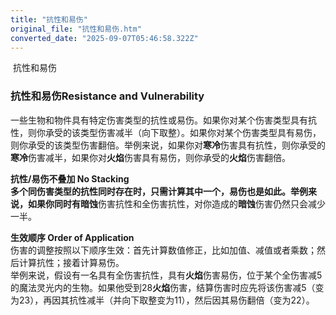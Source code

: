 ```yaml
---
title: "抗性和易伤"
original_file: "抗性和易伤.htm"
converted_date: "2025-09-07T05:46:58.322Z"
---
```


﻿ 抗性和易伤  

### 抗性和易伤Resistance and Vulnerability

一些生物和物件具有特定伤害类型的抗性或易伤。如果你对某个伤害类型具有抗性，则你承受的该类型伤害减半（向下取整）。如果你对某个伤害类型具有易伤，则你承受的该类型伤害翻倍。举例来说，如果你对**寒冷**伤害具有抗性，则你承受的**寒冷**伤害减半，如果你对**火焰**伤害具有易伤，则你承受的**火焰**伤害翻倍。

**抗性/易伤不叠加 No Stacking  
**多个同伤害类型的抗性同时存在时，只需计算其中一个，易伤也是如此。举例来说，如果你同时有**暗蚀**伤害抗性和全伤害抗性，对你造成的**暗蚀**伤害仍然只会减少一半。

**生效顺序 Order of Application**  
伤害的调整按照以下顺序生效：首先计算数值修正，比如加值、减值或者乘数；然后计算抗性；接着计算易伤。  
举例来说，假设有一名具有全伤害抗性，具有**火焰**伤害易伤，位于某个全伤害减5的魔法灵光内的生物。如果他受到28**火焰**伤害，结算伤害时应先将该伤害减5（变为23），再因其抗性减半（并向下取整变为11），然后因其易伤翻倍（变为22）。